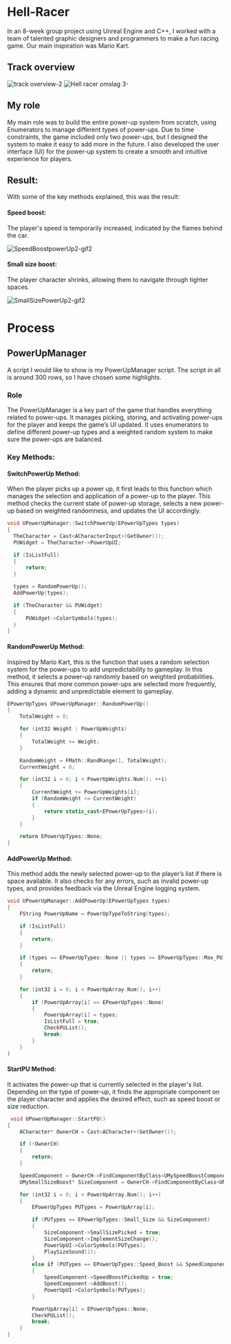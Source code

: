 # Hell-Racer

In an 8-week group project using Unreal Engine and C++, I worked with a team of talented graphic designers and programmers to make a fun racing game. Our main inspiration was Mario Kart.

## Track overview

![track overview-2](https://github.com/user-attachments/assets/11d1b639-9859-4491-8407-fa128797a9d2)
![Hell racer omslag 3-](https://github.com/user-attachments/assets/faddf628-5bb0-4ba1-a928-4288740bcc84)

## My role

My main role was to build the entire power-up system from scratch, using Enumerators to manage different types of power-ups. Due to time constraints, the game included only two power-ups, but I designed the system to make it easy to add more in the future. I also developed the user interface (UI) for the power-up system to create a smooth and intuitive experience for players.

## Result: 

With some of the key methods explained, this was the result: 

#### Speed boost: 

The player's speed is temporarily increased, indicated by the flames behind the car. 

![SpeedBoostpowerUp2-gif2](https://github.com/user-attachments/assets/4b2796dd-927e-46dd-aab9-09664f1623b0)

#### Small size boost: 

The player character shrinks, allowing them to navigate through tighter spaces.

![SmallSizePowerUp2-gif2](https://github.com/user-attachments/assets/efb156c4-4749-462f-8721-d80e90be95c3)

# Process

## PowerUpManager
A script I would like to show is my PowerUpManager script. The script in all is around 300 rows, so I have chosen some highlights.

### Role

The PowerUpManager is a key part of the game that handles everything related to power-ups. It manages picking, storing, and activating power-ups for the player and keeps the game’s UI updated. It uses enumerators to define different power-up types and a weighted random system to make sure the power-ups are balanced.

### Key Methods: 

#### SwitchPowerUp Method: 

When the player picks up a power up, it first leads to this function which manages the selection and application of a power-up to the player. This method checks the current state of power-up storage, selects a new power-up based on weighted randomness, and updates the UI accordingly.

  ```cpp
void UPowerUpManager::SwitchPowerUp(EPowerUpTypes types)
{
    TheCharacter = Cast<ACharacterInput>(GetOwner()); 
    PUWidget = TheCharacter->PowerUpUI; 

    if (IsListFull) 
    {
        return; 
    }

    types = RandomPowerUp(); 
    AddPowerUp(types); 

    if (TheCharacter && PUWidget)
    {
        PUWidget->ColorSymbols(types); 
    }
}
```

#### RandomPowerUp Method: 

Inspired by Mario Kart, this is the function that uses a random selection system for the power-ups to add unpredictability to gameplay. In this method, it selects a power-up randomly based on weighted probabilities. This ensures that more common power-ups are selected more frequently, adding a dynamic and unpredictable element to gameplay.


```cpp
EPowerUpTypes UPowerUpManager::RandomPowerUp()
{
    TotalWeight = 0;

    for (int32 Weight : PowerUpWeights)
    {
        TotalWeight += Weight;
    }

    RandomWeight = FMath::RandRange(1, TotalWeight); 
    CurrentWeight = 0;

    for (int32 i = 0; i < PowerUpWeights.Num(); ++i)
    {
        CurrentWeight += PowerUpWeights[i];
        if (RandomWeight <= CurrentWeight)
        {
            return static_cast<EPowerUpTypes>(i);
        }
    }

    return EPowerUpTypes::None; 
}
```

#### AddPowerUp Method:
This method adds the newly selected power-up to the player’s list if there is space available. It also checks for any errors, such as invalid power-up types, and provides feedback via the Unreal Engine logging system.

```cpp
void UPowerUpManager::AddPowerUp(EPowerUpTypes types)
{
    FString PowerUpName = PowerUpTypeToString(types);

    if (IsListFull)
    {
        return; 
    }

    if (types == EPowerUpTypes::None || types >= EPowerUpTypes::Max_PU)
    {
        return;
    }

    for (int32 i = 0; i < PowerUpArray.Num(); i++)
    {
        if (PowerUpArray[i] == EPowerUpTypes::None) 
        {
            PowerUpArray[i] = types; 
            IsListFull = true;
            CheckPUList(); 
            break;
        }
    }
}
```

#### StartPU Method:

It activates the power-up that is currently selected in the player's list. Depending on the type of power-up, it finds the appropriate component on the player character and applies the desired effect, such as speed boost or size reduction.

```cpp
 void UPowerUpManager::StartPU()
{
    ACharacter* OwnerCH = Cast<ACharacter>(GetOwner()); 

    if (!OwnerCH)
    {
        return;
    }

    SpeedComponent = OwnerCH->FindComponentByClass<UMySpeedBoostComponent>(); 
    UMySmallSizeBoost* SizeComponent = OwnerCH->FindComponentByClass<UMySmallSizeBoost>();

    for (int32 i = 0; i < PowerUpArray.Num(); i++)
    {
        EPowerUpTypes PUTypes = PowerUpArray[i];

        if (PUTypes == EPowerUpTypes::Small_Size && SizeComponent)
        {
            SizeComponent->SmallSizePicked = true;
            SizeComponent->ImplementSizeChange();
            PowerUpUI->ColorSymbols(PUTypes);
            PlaySizeSound(1);
        }
        else if (PUTypes == EPowerUpTypes::Speed_Boost && SpeedComponent)
        {
            SpeedComponent->SpeedBoostPickedUp = true;
            SpeedComponent->AddBoost();
            PowerUpUI->ColorSymbols(PUTypes);
        }

        PowerUpArray[i] = EPowerUpTypes::None; 
        CheckPUList(); 
        break; 
    }
}
```
